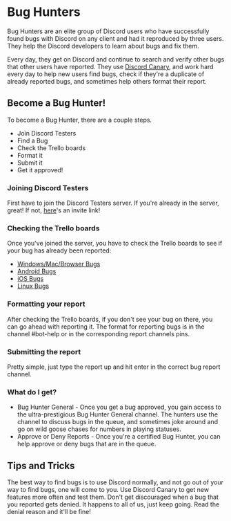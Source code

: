 <!-- TITLE: Bug Hunters -->
<!-- SUBTITLE: Helping Discord Developers manage Bug Reports and fix Bugs -->
# Bug Hunters
Bug Hunters are an elite group of Discord users who have successfully found bugs with Discord on any client and had it reproduced by three users. They help the Discord developers to learn about bugs and fix them.

Every day, they get on Discord and continue to search and verify other bugs that other users have reported. They use [Discord Canary](/canary), and work hard every day to help new users find bugs, check if they're a duplicate of already reported bugs, and sometimes help others format their report.
## Become a Bug Hunter!
To become a Bug Hunter, there are a couple steps.

* Join Discord Testers
* Find a Bug
* Check the Trello boards
* Format it
* Submit it
* Get it approved!
### Joining Discord Testers
First have to join the Discord Testers server. If you're already in the server, great! If not, [here](http://discord.gg/discord-testers)'s an invite link!
### Checking the Trello boards
Once you've joined the server, you have to check the Trello boards to see if your bug has already been reported:
* [Windows/Mac/Browser Bugs](https://trello.com/b/AExxR9lU/canary-bugs)
* [Android Bugs](https://trello.com/b/Vqrkz3KO/android-beta-bugs)
* [iOS Bugs](https://trello.com/b/vLPlnX60/ios-testflight-bugs)
* [Linux Bugs](https://trello.com/b/UyU76Esh/linux-bugs)
### Formatting your report
After checking the Trello boards, if you don't see your bug on there, you can go ahead with reporting it. The format for reporting bugs is in the channel #bot-help or in the corresponding report channels pins.
### Submitting the report
Pretty simple, just type the report up and hit enter in the correct bug report channel.
### What do I get?
* Bug Hunter General - Once you get a bug approved, you gain access to the ultra-prestigious Bug Hunter General channel. The hunters use the channel to discuss bugs in the queue, and sometimes joke around and go on wild goose chases for numbers in playing statuses.
* Approve or Deny Reports - Once you're a certified Bug Hunter, you can help approve or deny bugs that are in the queue.
## Tips and Tricks
The best way to find bugs is to use Discord normally, and not go out of your way to find bugs, one will come to you. 
Use Discord Canary to get new features more often and test them. 
Don't get discouraged when a bug that you reported gets denied. It happens to all of us, just keep going. Read the denial reason and it'll be fine!